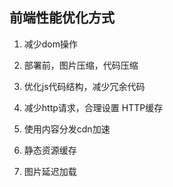 ## 前端性能优化方式

1. 减少dom操作

2. 部署前，图片压缩，代码压缩

3. 优化js代码结构，减少冗余代码

4. 减少http请求，合理设置 HTTP缓存

5. 使用内容分发cdn加速

6. 静态资源缓存

7. 图片延迟加载
